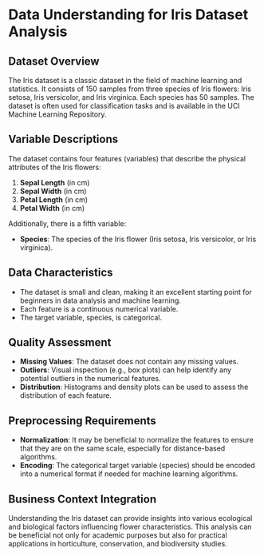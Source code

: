 # Data Understanding for Iris Dataset Analysis

## Dataset Overview
The Iris dataset is a classic dataset in the field of machine learning and statistics. It consists of 150 samples from three species of Iris flowers: Iris setosa, Iris versicolor, and Iris virginica. Each species has 50 samples. The dataset is often used for classification tasks and is available in the UCI Machine Learning Repository.

## Variable Descriptions
The dataset contains four features (variables) that describe the physical attributes of the Iris flowers:
1. **Sepal Length** (in cm)
2. **Sepal Width** (in cm)
3. **Petal Length** (in cm)
4. **Petal Width** (in cm)

Additionally, there is a fifth variable:
- **Species**: The species of the Iris flower (Iris setosa, Iris versicolor, or Iris virginica).

## Data Characteristics
- The dataset is small and clean, making it an excellent starting point for beginners in data analysis and machine learning.
- Each feature is a continuous numerical variable.
- The target variable, species, is categorical.

## Quality Assessment
- **Missing Values**: The dataset does not contain any missing values.
- **Outliers**: Visual inspection (e.g., box plots) can help identify any potential outliers in the numerical features.
- **Distribution**: Histograms and density plots can be used to assess the distribution of each feature.

## Preprocessing Requirements
- **Normalization**: It may be beneficial to normalize the features to ensure that they are on the same scale, especially for distance-based algorithms.
- **Encoding**: The categorical target variable (species) should be encoded into a numerical format if needed for machine learning algorithms.

## Business Context Integration
Understanding the Iris dataset can provide insights into various ecological and biological factors influencing flower characteristics. This analysis can be beneficial not only for academic purposes but also for practical applications in horticulture, conservation, and biodiversity studies.